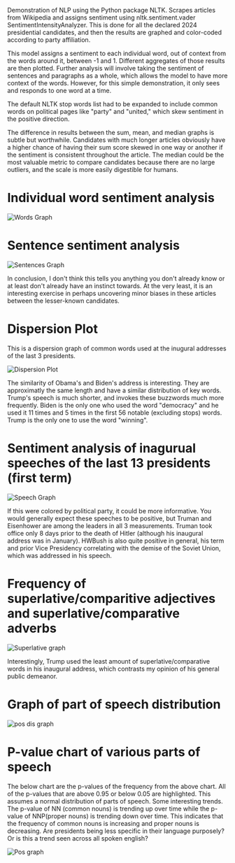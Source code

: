 

Demonstration of NLP using the Python package NLTK. Scrapes articles from Wikipedia and assigns sentiment using nltk.sentiment.vader SentimentIntensityAnalyzer. This is done for all the declared 2024 presidential candidates, and then the results are graphed and color-coded according to party affiliation.

This model assigns a sentiment to each individual word, out of context from the words around it, between -1 and 1. Different aggregates of those results are then plotted. Further analysis will involve taking the sentiment of sentences and paragraphs as a whole, which allows the model to have more context of the words. However, for this simple demonstration, it only sees and responds to one word at a time.

The default NLTK stop words list had to be expanded to include common words on political pages like "party" and "united," which skew sentiment in the positive direction.

The difference in results between the sum, mean, and median graphs is subtle but worthwhile. Candidates with much longer articles obviously have a higher chance of having their sum score skewed in one way or another if the sentiment is consistent throughout the article. The median could be the most valuable metric to compare candidates because there are no large outliers, and the scale is more easily digestible for humans.



# Individual word sentiment analysis
![Words Graph](images/5e221266-6bcd-492f-8361-18ff515f83f5.png)


# Sentence sentiment analysis
![Sentences Graph](images/7988427d-6957-4b8b-bcd1-fa2e41bf66bd.png)


In conclusion, I don't think this tells you anything you don't already know or at least don't already have an instinct towards. At the very least, it is an interesting exercise in perhaps uncovering minor biases in these articles between the lesser-known candidates.

# Dispersion Plot
This is a dispersion graph of common words used at the inugural addresses of the last 3 presidents.

![Dispersion Plot](images/dispersion_plot_of_speeches44_45_46.png)

The similarity of Obama's and Biden's address is interesting. They are approximatly the same length and have a similar distribution of key words. Trump's speech is much shorter, and invokes these buzzwords much more frequently. Biden is the only one who used the word "democracy" and he used it 11 times and 5 times in the first 56 notable (excluding stops) words. Trump is the only one to use the word "winning".

# Sentiment analysis of inagurual speeches of the last 13 presidents (first term)

![Speech Graph](images/speech_sent_analysis.png)

If this were colored by political party, it could be more informative. You would generally expect these speeches to be positive, but Truman and Eisenhower are among the leaders in all 3 measurements. Truman took office only 8 days prior to the death of Hitler (although his inaugural address was in January). HWBush is also quite positive in general, his term and prior Vice Presidency correlating with the demise of the Soviet Union, which was addressed in his speech.

# Frequency of superlative/comparitive adjectives and superlative/comparative adverbs

![Superlative graph](images/superlative_graph.png)

Interestingly, Trump used the least amount of superlative/comparative words in his inaugural address, which contrasts my opinion of his general public demeanor.

# Graph of part of speech distribution

![pos dis graph](images/2023-07-12-125227_1183x778_scrot.png)


# P-value chart of various parts of speech

The below chart are the p-values of the frequency from the above chart. All of the p-values that are above 0.95 or below 0.05 are highlighted. This assumes a normal distribution of parts of speech. Some interesting trends. The p-value of NN (common nouns) is trending up over time while the p-value of NNP(proper nouns) is trending down over time. This indicates that the frequency of common nouns is increasing and proper nouns is decreasing. Are presidents being less specific in their language purposely? Or is this a trend seen across all spoken english?  

![Pos graph](images/2023-07-12-123826_2982x418_scrot.png)



